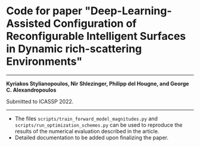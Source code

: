 # Code for paper "Deep-Learning-Assisted Configuration of Reconfigurable Intelligent Surfaces in Dynamic rich-scattering Environments"

---
**Kyriakos Stylianopoulos, Nir Shlezinger, Philipp del Hougne, and George C. Alexandropoulos**

Submitted to ICASSP 2022.

----
* The files `scripts/train_forward_model_magnitudes.py` and `scripts/run_optimization_schemes.py` can be used to reproduce the results of the numerical evaluation described in the article.
* Detailed documentation to be added upon finalizing the paper.
